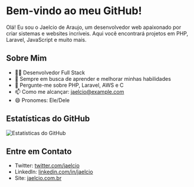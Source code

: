 # Bem-vindo ao meu GitHub!

Olá! Eu sou o Jaelcio de Araujo, um desenvolvedor web apaixonado por criar sistemas e websites incríveis. Aqui você encontrará projetos em PHP, Laravel, JavaScript e muito mais.

## Sobre Mim

- 👨‍💻 Desenvolvedor Full Stack
- 🌱 Sempre em busca de aprender e melhorar minhas habilidades
- 💬 Pergunte-me sobre PHP, Laravel, AWS e C
- 📫 Como me alcançar: [jaelcio@example.com](mailto:jaelcio@example.com)
- 😄 Pronomes: Ele/Dele

## Estatísticas do GitHub

![Estatísticas do GitHub](https://github-readme-stats.vercel.app/api?username=Jaelcio-de-Araujo&show_icons=true&theme=radical)

## Entre em Contato

- Twitter: [twitter.com/jaelcio](https://twitter.com/jaelcio)
- LinkedIn: [linkedin.com/in/jaelcio](https://www.linkedin.com/in/jaelcio-araujo/)
- Site: [jaelcio.com.br](https://jaelcio.com.br)
